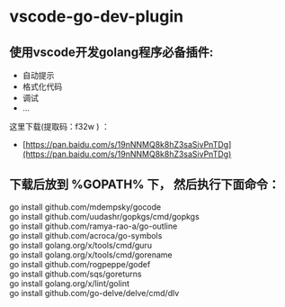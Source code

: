 # vscode-go-dev-plugin

## 使用vscode开发golang程序必备插件:  
- 自动提示  
- 格式化代码  
- 调试  
- ...

这里下载(提取码：f32w ) ：  
- [https://pan.baidu.com/s/19nNNMQ8k8hZ3saSivPnTDg](https://pan.baidu.com/s/19nNNMQ8k8hZ3saSivPnTDg)
 
   
## 下载后放到 %GOPATH% 下， 然后执行下面命令：

go install github.com/mdempsky/gocode  
go install github.com/uudashr/gopkgs/cmd/gopkgs  
go install github.com/ramya-rao-a/go-outline  
go install github.com/acroca/go-symbols  
go install golang.org/x/tools/cmd/guru  
go install golang.org/x/tools/cmd/gorename  
go install github.com/rogpeppe/godef  
go install github.com/sqs/goreturns  
go install golang.org/x/lint/golint  
go install github.com/go-delve/delve/cmd/dlv  
